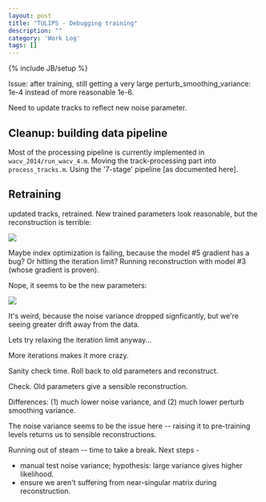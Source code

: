 ```yaml
---
layout: post
title: "TULIPS - Debugging training"
description: ""
category: 'Work Log'
tags: []
---
```

{% include JB/setup %}

Issue: after training, still getting a very large perturb_smoothing_variance:  1e-4 instead of more reasonable 1e-6.

Need to update tracks to reflect new noise parameter.

Cleanup: building data pipeline
-----------------------------

Most of the processing pipeline is currently implemented in `wacv_2014/run_wacv_4.m`.  Moving the track-processing part into `process_tracks.m`.  Using the '7-stage' pipeline [as documented here].

Retraining
---------

updated tracks, retrained.  New trained parameters look reasonable, but the reconstruction is terrible:
    
![]({{site.baseurl}}/img/2014-03-24-retrain_reconstruction.png)

Maybe index optimization is failing, because the model #5 gradient has a bug?  Or hitting the iteration limit?  Running reconstruction with model #3 (whose gradient is proven).  

Nope, it seems to be the new parameters:

![]({{site.baseurl}}/img/2014-03-24-retrain_reconstruction_2.png)

It's weird, because the noise variance dropped signficantly, but we're seeing greater drift away from the data.

Lets try relaxing the iteration limit anyway...

More iterations makes it more crazy.

Sanity check time.  Roll back to old parameters and reconstruct.

Check.  Old parameters give a sensible reconstruction.

Differences: (1) much lower noise variance, and (2) much lower perturb smoothing variance.

The noise variance seems to be the issue here -- raising it to pre-training levels returns us to sensible reconstructions.

Running out of steam -- time to take a break.  Next steps - 

* manual test noise variance; hypothesis: large variance gives higher likelihood.
* ensure we aren't suffering from near-singular matrix during reconstruction.
